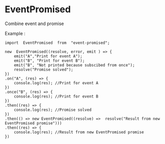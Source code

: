 
# EventPromised

Combine event and promise

Example :


    import  EventPromised  from  "event-promised";
    
    new  EventPromised((resolve, error, emit ) => {
	    emit("A","Print for event A");
	    emit("B", "Print for event B");
	    emit("B", "Not printed because subscibed from once");
	    resolve("Promise solved");
    })
    .on("A", (res) => {
	    console.log(res); //Print for event A
    })
    .once("B", (res) => {
	    console.log(res); //Print for event B
    })
    .then((res) => {
	    console.log(res); //Promise solved
    })
    .then(() => new EventPromised((resolve) =>  resolve("Result from new EventPromised promise")))
    .then((res) => {
	    console.log(res); //Result from new EventPromised promise
    })
